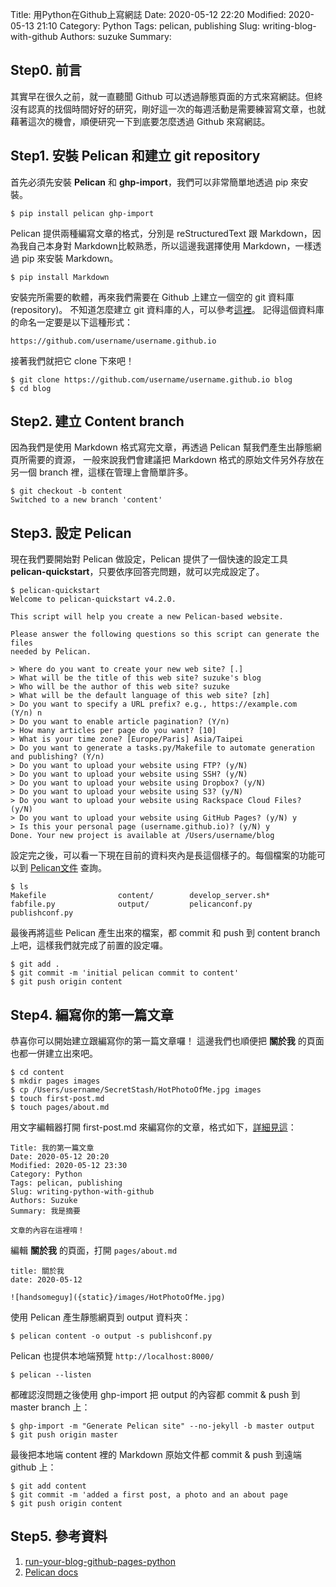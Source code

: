 Title: 用Python在Github上寫網誌
Date: 2020-05-12 22:20
Modified: 2020-05-13 21:10
Category: Python
Tags: pelican, publishing
Slug: writing-blog-with-github
Authors: suzuke
Summary: 

## Step0. 前言
其實早在很久之前，就一直聽聞 Github 可以透過靜態頁面的方式來寫網誌。但終沒有認真的找個時間好好的研究，剛好這一次的每週活動是需要練習寫文章，也就藉著這次的機會，順便研究一下到底要怎麼透過 Github 來寫網誌。

## Step1. 安裝 Pelican 和建立 git repository
首先必須先安裝 **Pelican** 和 **ghp-import**，我們可以非常簡單地透過 pip 來安裝。

`$ pip install pelican ghp-import`

Pelican 提供兩種編寫文章的格式，分別是 reStructuredText 跟 Markdown，因為我自己本身對 Markdown比較熟悉，所以這邊我選擇使用 Markdown，一樣透過 pip 來安裝 Markdown。

`$ pip install Markdown`

安裝完所需要的軟體，再來我們需要在 Github 上建立一個空的 git 資料庫(repository)。
不知道怎麼建立 git 資料庫的人，可以參考[這裡](https://help.github.com/en/github/getting-started-with-github/create-a-repo)。
記得這個資料庫的命名一定要是以下這種形式：

`https://github.com/username/username.github.io`

接著我們就把它 clone 下來吧！

```
$ git clone https://github.com/username/username.github.io blog
$ cd blog
```

## Step2. 建立 Content branch
因為我們是使用 Markdown 格式寫完文章，再透過 Pelican 幫我們產生出靜態網頁所需要的資源，
一般來說我們會建議把 Markdown 格式的原始文件另外存放在另一個 branch 裡，這樣在管理上會簡單許多。

```
$ git checkout -b content
Switched to a new branch 'content'
```

## Step3. 設定 Pelican
現在我們要開始對 Pelican 做設定，Pelican	提供了一個快速的設定工具 **pelican-quickstart**，只要依序回答完問題，就可以完成設定了。

```
$ pelican-quickstart
Welcome to pelican-quickstart v4.2.0.

This script will help you create a new Pelican-based website.

Please answer the following questions so this script can generate the files
needed by Pelican.

> Where do you want to create your new web site? [.] 
> What will be the title of this web site? suzuke's blog
> Who will be the author of this web site? suzuke
> What will be the default language of this web site? [zh] 
> Do you want to specify a URL prefix? e.g., https://example.com   (Y/n) n
> Do you want to enable article pagination? (Y/n) 
> How many articles per page do you want? [10] 
> What is your time zone? [Europe/Paris] Asia/Taipei
> Do you want to generate a tasks.py/Makefile to automate generation and publishing? (Y/n) 
> Do you want to upload your website using FTP? (y/N) 
> Do you want to upload your website using SSH? (y/N) 
> Do you want to upload your website using Dropbox? (y/N) 
> Do you want to upload your website using S3? (y/N) 
> Do you want to upload your website using Rackspace Cloud Files? (y/N) 
> Do you want to upload your website using GitHub Pages? (y/N) y
> Is this your personal page (username.github.io)? (y/N) y
Done. Your new project is available at /Users/username/blog
```
設定完之後，可以看一下現在目前的資料夾內是長這個樣子的。每個檔案的功能可以到  [Pelican文件](https://docs.getpelican.com/en/stable/) 查詢。

```
$ ls
Makefile                content/        develop_server.sh*
fabfile.py              output/         pelicanconf.py
publishconf.py
```

最後再將這些 Pelican 產生出來的檔案，都 commit 和 push 到 content branch上吧，這樣我們就完成了前置的設定囉。

```
$ git add .
$ git commit -m 'initial pelican commit to content'
$ git push origin content
```

## Step4. 編寫你的第一篇文章
恭喜你可以開始建立跟編寫你的第一篇文章囉！ 這邊我們也順便把 **關於我** 的頁面也都一併建立出來吧。

```
$ cd content
$ mkdir pages images
$ cp /Users/username/SecretStash/HotPhotoOfMe.jpg images
$ touch first-post.md
$ touch pages/about.md
```
用文字編輯器打開 first-post.md 來編寫你的文章，格式如下，[詳細見這](https://docs.getpelican.com/en/stable/content.html#file-metadata)：

```
Title: 我的第一篇文章
Date: 2020-05-12 20:20
Modified: 2020-05-12 23:30
Category: Python
Tags: pelican, publishing
Slug: writing-python-with-github
Authors: Suzuke
Summary: 我是摘要

文章的內容在這裡唷！
```

編輯 **關於我** 的頁面，打開 `pages/about.md`

```
title: 關於我
date: 2020-05-12

![handsomeguy]({static}/images/HotPhotoOfMe.jpg)

```
使用 Pelican 產生靜態網頁到 output 資料夾：

`$ pelican content -o output -s publishconf.py`

Pelican 也提供本地端預覽 `http://localhost:8000/`

`$ pelican --listen`

都確認沒問題之後使用 ghp-import 把 output 的內容都 commit & push 到 master branch 上：

```
$ ghp-import -m "Generate Pelican site" --no-jekyll -b master output
$ git push origin master
```

最後把本地端 content 裡的 Markdown 原始文件都 commit & push 到遠端 github 上：

```
$ git add content
$ git commit -m 'added a first post, a photo and an about page
$ git push origin content
```

## Step5. 參考資料
1. [run-your-blog-github-pages-python](https://opensource.com/article/19/5/run-your-blog-github-pages-python)
2. [Pelican docs](https://docs.getpelican.com/en/stable/)